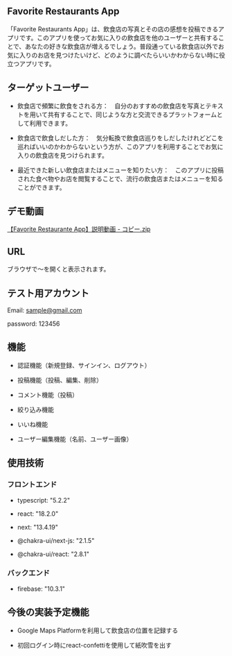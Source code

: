 ## Favorite Restaurants App

「Favorite Restaurants App」は、飲食店の写真とその店の感想を投稿できるアプリです。このアプリを使ってお気に入りの飲食店を他のユーザーと共有することで、あなたの好きな飲食店が増えるでしょう。普段通っている飲食店以外でお気に入りのお店を見つけたいけど、どのように調べたらいいかわからない時に役立つアプリです。

## ターゲットユーザー

- 飲食店で頻繁に飲食をされる方：　自分のおすすめの飲食店を写真とテキストを用いて共有することで、同じような方と交流できるプラットフォームとして利用できます。

- 飲食店で飲食しだした方：　気分転換で飲食店巡りをしだしたけれどどこを巡ればいいのかわからないという方が、このアプリを利用することでお気に入りの飲食店を見つけられます。

- 最近できた新しい飲食店またはメニューを知りたい方：　このアプリに投稿された食べ物やお店を閲覧することで、流行の飲食店またはメニューを知ることができます。

## デモ動画

  [【Favorite Restaurante App】説明動画 - コピー.zip](https://github.com/Mi462/favorite-restaurants-app/files/13365964/Favorite.Restaurante.App.-.zip)

## URL

ブラウザで～を開くと表示されます。

## テスト用アカウント

Email: sample@gmail.com

password: 123456

## 機能

- 認証機能（新規登録、サインイン、ログアウト）

- 投稿機能（投稿、編集、削除）

- コメント機能（投稿）

- 絞り込み機能

- いいね機能

- ユーザー編集機能（名前、ユーザー画像）

## 使用技術

### フロントエンド

- typescript: "5.2.2"

- react: "18.2.0"

- next: "13.4.19"

- @chakra-ui/next-js: "2.1.5"
  
- @chakra-ui/react: "2.8.1"

### バックエンド

- firebase: "10.3.1"

## 今後の実装予定機能

- Google Maps Platformを利用して飲食店の位置を記録する

- 初回ログイン時にreact-confettiを使用して紙吹雪を出す
